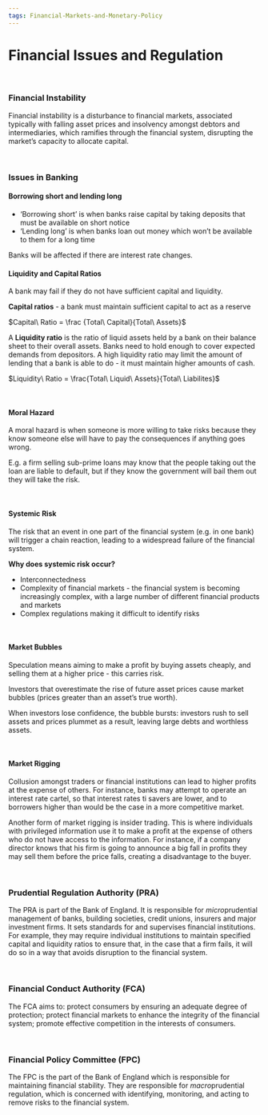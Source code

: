 ```yaml
---
tags: Financial-Markets-and-Monetary-Policy
---
```

# Financial Issues and Regulation

</br>





### Financial Instability

Financial instability is a disturbance to financial markets, associated typically with falling asset prices and insolvency amongst debtors and intermediaries, which ramifies through the financial system, disrupting the market’s capacity to allocate capital.





</br>

### Issues in Banking

#### Borrowing short and lending long

- ‘Borrowing short’ is when banks raise capital by taking deposits that must be available on short notice
- ‘Lending long’ is when banks loan out money which won’t be available to them for a long time





Banks will be affected if there are interest rate changes.
</br>


#### Liquidity and Capital Ratios

A bank may fail if they do not have sufficient capital and liquidity.





**Capital ratios** - a bank must maintain sufficient capital to act as a reserve

$Capital\ Ratio = \frac {Total\ Capital}{Total\ Assets}$

A **Liquidity ratio** is the ratio of liquid assets held by a bank on their balance sheet to their overall assets. Banks need to hold enough to cover expected demands from depositors. A high liquidity ratio may limit the amount of lending that a bank is able to do - it must maintain higher amounts of cash.

$Liquidity\ Ratio = \frac{Total\ Liquid\ Assets}{Total\ Liabilites}$

</br>

#### Moral Hazard

A moral hazard is when someone is more willing to take risks because they know someone else will have to pay the consequences if anything goes wrong.





E.g. a firm selling sub-prime loans may know that the people taking out the loan are liable to default, but if they know the government will bail them out they will take the risk.

</br>

#### Systemic Risk

The risk that an event in one part of the financial system (e.g. in one bank) will trigger a chain reaction, leading to a widespread failure of the financial system.





**Why does systemic risk occur?**

- Interconnectedness
- Complexity of financial markets - the financial system is becoming increasingly complex, with a large number of different financial products and markets
- Complex regulations making it difficult to identify risks

</br>

#### Market Bubbles

Speculation means aiming to make a profit by buying assets cheaply, and selling them at a higher price - this carries risk.





Investors that overestimate the rise of future asset prices cause market bubbles (prices greater than an asset’s true worth).

When investors lose confidence, the bubble bursts: investors rush to sell assets and prices plummet as a result, leaving large debts and worthless assets.

</br>

#### Market Rigging

Collusion amongst traders or financial institutions can lead to higher profits at the expense of others. For instance, banks may attempt to operate an interest rate cartel, so that interest rates ti savers are lower, and to borrowers higher than would be the case in a more competitive market.





Another form of market rigging is insider trading. This is where individuals with privileged information use it to make a profit at the expense of others who do not have access to the information. For instance, if a company director knows that his firm is going to announce a big fall in profits they may sell them before the price falls, creating a disadvantage to the buyer.

</br>

### Prudential Regulation Authority (PRA)

The PRA is part of the Bank of England. It is responsible for *micro*prudential management of banks, building societies, credit unions, insurers and major investment firms. It sets standards for and supervises financial institutions. For example, they may require individual institutions to maintain specified capital and liquidity ratios to ensure that, in the case that a firm fails, it will do so in a way that avoids disruption to the financial system.





</br>

### Financial Conduct Authority (FCA)

The FCA aims to: protect consumers by ensuring an adequate degree of protection; protect financial markets to enhance the integrity of the financial system; promote effective competition in the interests of consumers.





</br>

### Financial Policy Committee (FPC)

The FPC is the part of the Bank of England which is responsible for maintaining financial stability. They are responsible for *macro*prudential regulation, which is concerned with identifying, monitoring, and acting to remove risks to the financial system.



